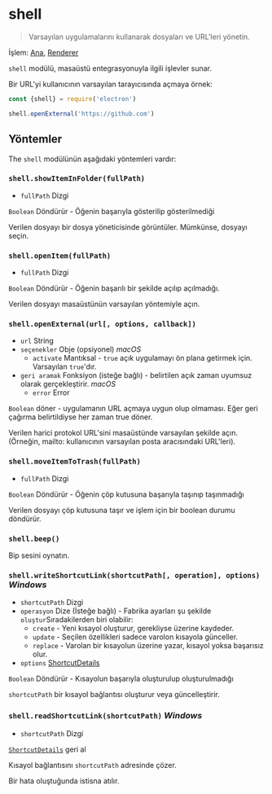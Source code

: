 # shell

> Varsayılan uygulamalarını kullanarak dosyaları ve URL'leri yönetin.

İşlem: [Ana](../glossary.md#main-process), [Renderer](../glossary.md#renderer-process)

`shell` modülü, masaüstü entegrasyonuyla ilgili işlevler sunar.

Bir URL'yi kullanıcının varsayılan tarayıcısında açmaya örnek:

```javascript
const {shell} = require('electron')

shell.openExternal('https://github.com')
```

## Yöntemler

The `shell` modülünün aşağıdaki yöntemleri vardır:

### `shell.showItemInFolder(fullPath)`

* `fullPath` Dizgi

`Boolean` Döndürür - Öğenin başarıyla gösterilip gösterilmediği

Verilen dosyayı bir dosya yöneticisinde görüntüler. Mümkünse, dosyayı seçin.

### `shell.openItem(fullPath)`

* `fullPath` Dizgi

`Boolean` Döndürür - Öğenin başarılı bir şekilde açılıp açılmadığı.

Verilen dosyayı masaüstünün varsayılan yöntemiyle açın.

### `shell.openExternal(url[, options, callback])`

* `url` String
* `seçenekler` Obje (opsiyonel) *macOS* 
  * `activate` Mantıksal - `true` açık uygulamayı ön plana getirmek için. Varsayılan `true`'dır.
* `geri aramak` Fonksiyon (isteğe bağlı) - belirtilen açık zaman uyumsuz olarak gerçekleştirir. *macOS* 
  * `error` Error

`Boolean` döner - uygulamanın URL açmaya uygun olup olmaması. Eğer geri çağırma belirtildiyse her zaman true döner.

Verilen harici protokol URL'sini masaüstünde varsayılan şekilde açın. (Örneğin, mailto: kullanıcının varsayılan posta aracısındaki URL'leri).

### `shell.moveItemToTrash(fullPath)`

* `fullPath` Dizgi

`Boolean` Döndürür - Öğenin çöp kutusuna başarıyla taşınıp taşınmadığı

Verilen dosyayı çöp kutusuna taşır ve işlem için bir boolean durumu döndürür.

### `shell.beep()`

Bip sesini oynatın.

### `shell.writeShortcutLink(shortcutPath[, operation], options)` *Windows*

* `shortcutPath` Dizgi
* `operasyon` Dize (İsteğe bağlı) - Fabrika ayarları şu şekilde `oluştur`Sıradakilerden biri olabilir: 
  * `create` - Yeni kısayol oluşturur, gerekliyse üzerine kaydeder.
  * `update` - Seçilen özellikleri sadece varolon kısayola günceller.
  * `replace` - Varolan bir kısayolun üzerine yazar, kısayol yoksa başarısız olur.
* `options` [ShortcutDetails](structures/shortcut-details.md)

`Boolean` Döndürür - Kısayolun başarıyla oluşturulup oluşturulmadığı

`shortcutPath` bir kısayol bağlantısı oluşturur veya güncelleştirir.

### `shell.readShortcutLink(shortcutPath)` *Windows*

* `shortcutPath` Dizgi

[`ShortcutDetails`](structures/shortcut-details.md) geri al

Kısayol bağlantısını `shortcutPath` adresinde çözer.

Bir hata oluştuğunda istisna atılır.